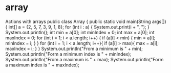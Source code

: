 # array
Actions with arrays
public class Array {
    public static void main(String args[]) {
        int[] a = {2, 5, 7, 3, 9, 1, 8};
        for (int i : a) {
            System.out.print(i + ", ");
        }
        System.out.println();
     int min = a[0];
     int minIndex = 0;
     int max = a[0];
     int maxIndex = 0;
     for (int i = 1; i < a.length; i++) {
         if (a[i] < min) {
              min = a[i];
              minIndex = i;
         }
      }
     for (int i = 1; i < a.length; i++){
          if (a[i] > max){
              max = a[i];
              maxIndex = i;
          }
     }
    System.out.println("From a minimum is " + min);
    System.out.println("Form a minimum index is " + minIndex);
    System.out.println("From a maximum is " + max);
    System.out.println("Form a maximum index is " + maxIndex);
    
